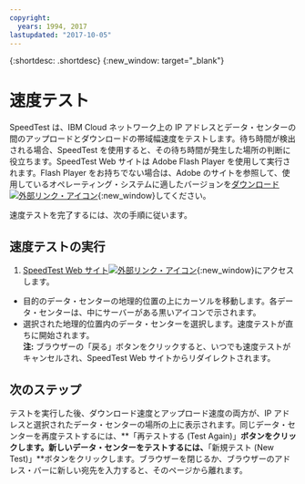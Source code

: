 ```yaml
---
copyright:
  years: 1994, 2017
lastupdated: "2017-10-05"
---
```


{:shortdesc: .shortdesc}
{:new_window: target="_blank"}

# 速度テスト

SpeedTest は、IBM Cloud ネットワーク上の IP アドレスとデータ・センターの間のアップロードとダウンロードの帯域幅速度をテストします。待ち時間が検出される場合、SpeedTest を使用すると、その待ち時間が発生した場所の判断に役立ちます。SpeedTest Web サイトは Adobe Flash Player を使用して実行されます。Flash Player をお持ちでない場合は、Adobe のサイトを参照して、使用しているオペレーティング・システムに適したバージョンを[ダウンロード![外部リンク・アイコン](../../icons/launch-glyph.svg "外部リンク・アイコン")](http://www.adobe.com/support/flashplayer/downloads.html){:new_window}してください。

速度テストを完了するには、次の手順に従います。

## 速度テストの実行

1. [SpeedTest Web サイト![外部リンク・アイコン](../../icons/launch-glyph.svg "外部リンク・アイコン")](http://speedtest.dal05.softlayer.com/speedtest/){:new_window}にアクセスします。
* 目的のデータ・センターの地理的位置の上にカーソルを移動します。各データ・センターは、中にサーバーがある黒いアイコンで示されます。
* 選択された地理的位置内のデータ・センターを選択します。速度テストが直ちに開始されます。<br/>**注:** ブラウザーの「戻る」ボタンをクリックすると、いつでも速度テストがキャンセルされ、SpeedTest Web サイトからリダイレクトされます。

## 次のステップ

テストを実行した後、ダウンロード速度とアップロード速度の両方が、IP アドレスと選択されたデータ・センターの場所の上に表示されます。同じデータ・センターを再度テストするには、**「再テストする (Test Again)」**ボタンをクリックします。新しいデータ・センターをテストするには、**「新規テスト (New Test)」**ボタンをクリックします。ブラウザーを閉じるか、ブラウザーのアドレス・バーに新しい宛先を入力すると、そのページから離れます。
